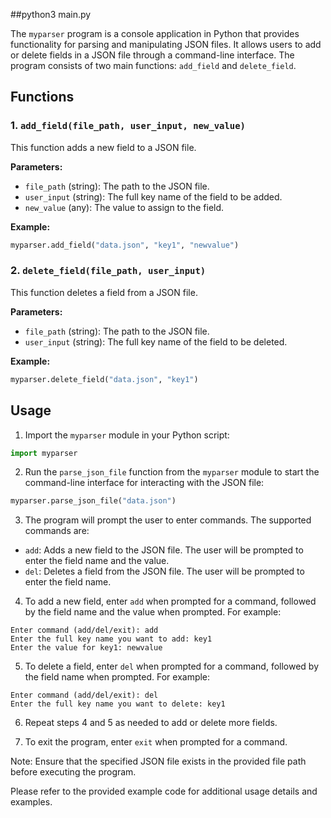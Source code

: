 ##python3 main.py

The `myparser` program is a console application in Python that provides functionality for parsing and manipulating JSON files. It allows users to add or delete fields in a JSON file through a command-line interface. The program consists of two main functions: `add_field` and `delete_field`.

## Functions

### 1. `add_field(file_path, user_input, new_value)`

This function adds a new field to a JSON file.

**Parameters:**
- `file_path` (string): The path to the JSON file.
- `user_input` (string): The full key name of the field to be added.
- `new_value` (any): The value to assign to the field.

**Example:**
```python
myparser.add_field("data.json", "key1", "newvalue")
```

### 2. `delete_field(file_path, user_input)`

This function deletes a field from a JSON file.

**Parameters:**
- `file_path` (string): The path to the JSON file.
- `user_input` (string): The full key name of the field to be deleted.

**Example:**
```python
myparser.delete_field("data.json", "key1")
```

## Usage

1. Import the `myparser` module in your Python script:
```python
import myparser
```

2. Run the `parse_json_file` function from the `myparser` module to start the command-line interface for interacting with the JSON file:
```python
myparser.parse_json_file("data.json")
```

3. The program will prompt the user to enter commands. The supported commands are:
- `add`: Adds a new field to the JSON file. The user will be prompted to enter the field name and the value.
- `del`: Deletes a field from the JSON file. The user will be prompted to enter the field name.

4. To add a new field, enter `add` when prompted for a command, followed by the field name and the value when prompted. For example:
```
Enter command (add/del/exit): add
Enter the full key name you want to add: key1
Enter the value for key1: newvalue
```

5. To delete a field, enter `del` when prompted for a command, followed by the field name when prompted. For example:
```
Enter command (add/del/exit): del
Enter the full key name you want to delete: key1
```

6. Repeat steps 4 and 5 as needed to add or delete more fields.

7. To exit the program, enter `exit` when prompted for a command.

Note: Ensure that the specified JSON file exists in the provided file path before executing the program.

Please refer to the provided example code for additional usage details and examples.
